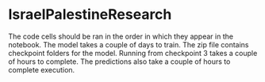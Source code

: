 # IsraelPalestineResearch

The code cells should be ran in the order in which they appear in the notebook. The model takes a couple of days to train. The zip file contains checkpoint folders for the model. Running from checkpoint 3 takes a couple of hours to complete. The predictions also take a couple of hours to complete execution. 
